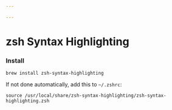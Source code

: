 ```yaml
---

---
```


# zsh Syntax Highlighting

### Install
```shell
brew install zsh-syntax-highlighting
```

If not done automatically, add this to ```~/.zshrc```:  
```
source /usr/local/share/zsh-syntax-highlighting/zsh-syntax-highlighting.zsh
```
